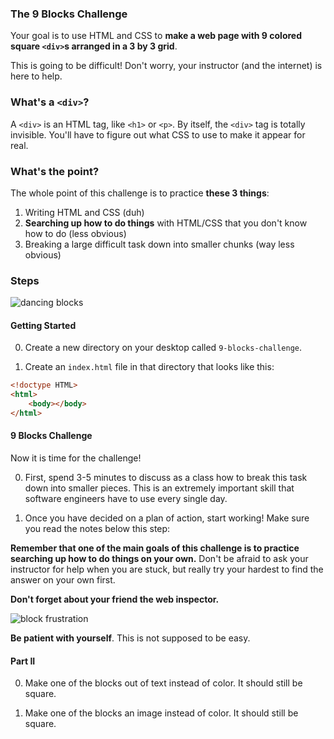### The 9 Blocks Challenge

Your goal is to use HTML and CSS to __make a web page with 9 colored square `<div>`s arranged in a 3 by 3 grid__.

This is going to be difficult! Don't worry, your instructor (and the internet) is here to help.

### What's a `<div>`?
A `<div>` is an HTML tag, like `<h1>` or `<p>`. By itself, the `<div>` tag is totally invisible. You'll have to figure out what CSS to use to make it appear for real.

### What's the point?
The whole point of this challenge is to practice __these 3 things__:
1) Writing HTML and CSS (duh)
2) __Searching up how to do things__ with HTML/CSS that you don't know how to do (less obvious)
3) Breaking a large difficult task down into smaller chunks (way less obvious)

### Steps

![dancing blocks](https://media.giphy.com/media/Qw3UKXehdETjq/giphy.gif)

#### Getting Started

0) Create a new directory on your desktop called `9-blocks-challenge`.

1) Create an `index.html` file in that directory that looks like this:

```html
<!doctype HTML>
<html>
    <body></body>
</html>
```

#### 9 Blocks Challenge

Now it is time for the challenge!

0) First, spend 3-5 minutes to discuss as a class how to break this task down into smaller pieces. This is an extremely important skill that software engineers have to use every single day.

1) Once you have decided on a plan of action, start working! Make sure you read the notes below this step:

__Remember that one of the main goals of this challenge is to practice searching up how to do things on your own.__ Don't be afraid to ask your instructor for help when you are stuck, but really try your hardest to find the answer on your own first.

__Don't forget about your friend the web inspector.__

![block frustration](https://media.giphy.com/media/i9WdxTfoTB89G/giphy.gif)

__Be patient with yourself__. This is not supposed to be easy.

#### Part II

0) Make one of the blocks out of text instead of color. It should still be square.

1) Make one of the blocks an image instead of color. It should still be square.
